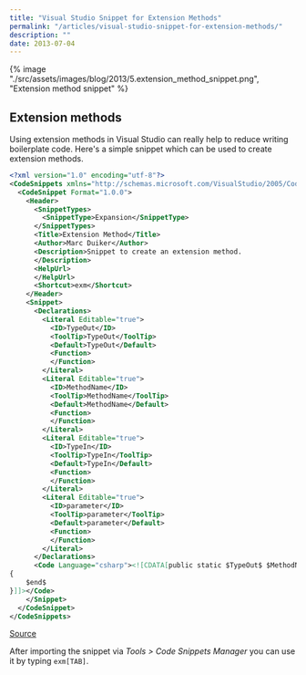 ```yaml
---
title: "Visual Studio Snippet for Extension Methods"
permalink: "/articles/visual-studio-snippet-for-extension-methods/"
description: ""
date: 2013-07-04
---
```


{% image "./src/assets/images/blog/2013/5.extension_method_snippet.png", "Extension method snippet" %}

## Extension methods

Using extension methods in Visual Studio can really help to reduce writing boilerplate code. Here's a simple snippet which can be used to create extension methods.

```xml
<?xml version="1.0" encoding="utf-8"?>
<CodeSnippets xmlns="http://schemas.microsoft.com/VisualStudio/2005/CodeSnippet">
  <CodeSnippet Format="1.0.0">
    <Header>
      <SnippetTypes>
        <SnippetType>Expansion</SnippetType>
      </SnippetTypes>
      <Title>Extension Method</Title>
      <Author>Marc Duiker</Author>
      <Description>Snippet to create an extension method. 
      </Description>
      <HelpUrl>
      </HelpUrl>
      <Shortcut>exm</Shortcut>
    </Header>
    <Snippet>
      <Declarations>
        <Literal Editable="true">
          <ID>TypeOut</ID>
          <ToolTip>TypeOut</ToolTip>
          <Default>TypeOut</Default>
          <Function>
          </Function>
        </Literal>
        <Literal Editable="true">
          <ID>MethodName</ID>
          <ToolTip>MethodName</ToolTip>
          <Default>MethodName</Default>
          <Function>
          </Function>
        </Literal>
        <Literal Editable="true">
          <ID>TypeIn</ID>
          <ToolTip>TypeIn</ToolTip>
          <Default>TypeIn</Default>
          <Function>
          </Function>
        </Literal>
        <Literal Editable="true">
          <ID>parameter</ID>
          <ToolTip>parameter</ToolTip>
          <Default>parameter</Default>
          <Function>
          </Function>
        </Literal>
      </Declarations>
      <Code Language="csharp"><![CDATA[public static $TypeOut$ $MethodName$(this $TypeIn$ $parameter$)
{
    $end$
}]]></Code>
    </Snippet>
  </CodeSnippet>
</CodeSnippets>
```

[Source](https://gist.github.com/marcduiker/64a512a057644533eefc.js)

After importing the snippet via _Tools > Code Snippets Manager_ you can use it by typing `exm[TAB]`.